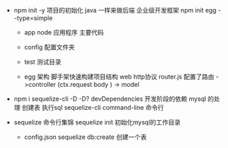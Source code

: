 - npm init -y  项目的初始化
  java 一样来做后端 企业级开发框架
  npm init egg --type=simple

  - app
    node 应用程序 主要代码
  - config 配置文件夹 
  - test 测试目录

  - egg 架构
    脚手架快速构建项目结构 
    web  http协议 
    router.js 配置了路由 
    ->controller (ctx.request body  ) 
    -> model 

- npm i sequelize-cli -D
  -D?  devDependencies 
  开发阶段的依赖 mysql 的处理 
  创建表 
  执行sql
  sequelize-cli command-line 命令行  

- sequelize 命令行集锦
  sequelize init 初始化mysql的工作目录 
    - config.json 
  sequelize db:create 
  创建一个表 